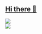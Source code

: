 ## [Hi there 👋](https://dayoon07.github.io/react-popol)

<!--
**Dayoon07/Dayoon07** is a ✨ _special_ ✨ repository because its `README.md` (this file) appears on your GitHub profile.

Here are some ideas to get you started:

- 🔭 I’m currently working on ...
- 🌱 I’m currently learning ...
- 👯 I’m looking to collaborate on ...
- 🤔 I’m looking for help with ...
- 💬 Ask me about ...
- 📫 How to reach me: ...
- 😄 Pronouns: ...
- ⚡ Fun fact: ...
-->

![](https://github-readme-stats.vercel.app/api?username=dayoon07&show_icons=true&theme=ambient_gradient) <br />
![](https://github-readme-stats.vercel.app/api/top-langs/?username=dayoon07&layout=compact&theme=ambient_gradient)
